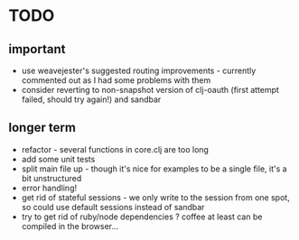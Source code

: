 # TODO

## important
* use weavejester's suggested routing improvements - currently commented out as I had some problems with them
* consider reverting to non-snapshot version of clj-oauth (first attempt failed, should try again!) and sandbar

## longer term
* refactor - several functions in core.clj are too long
* add some unit tests
* split main file up - though it's nice for examples to be a single file, it's a bit unstructured
* error handling!
* get rid of stateful sessions - we only write to the session from one spot, so could use default sessions instead of sandbar
* try to get rid of ruby/node dependencies ? coffee at least can be compiled in the browser...